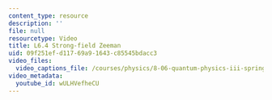 ```yaml
---
content_type: resource
description: ''
file: null
resourcetype: Video
title: L6.4 Strong-field Zeeman
uid: 09f251ef-d117-69a9-1643-c85545bdacc3
video_files:
  video_captions_file: /courses/physics/8-06-quantum-physics-iii-spring-2018/video-lectures/time-independent-perturbation-theory/L6-4/wULHVefheCU.vtt
video_metadata:
  youtube_id: wULHVefheCU
---
```

